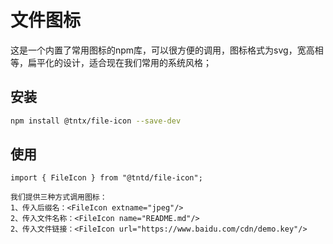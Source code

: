 # 文件图标
这是一个内置了常用图标的npm库，可以很方便的调用，图标格式为svg，宽高相等，扁平化的设计，适合现在我们常用的系统风格；

## 安装
```bash
npm install @tntx/file-icon --save-dev
```

## 使用
```
import { FileIcon } from "@tntd/file-icon";

我们提供三种方式调用图标：
1、传入后缀名：<FileIcon extname="jpeg"/>
2、传入文件名称：<FileIcon name="README.md"/>
2、传入文件链接：<FileIcon url="https://www.baidu.com/cdn/demo.key"/>
```